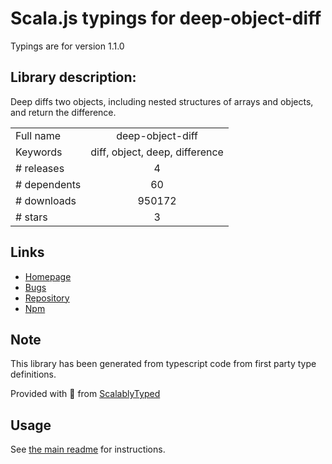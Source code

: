 
# Scala.js typings for deep-object-diff

Typings are for version 1.1.0

## Library description:
Deep diffs two objects, including nested structures of arrays and objects, and return the difference.

|                    |                 |
| ------------------ | :-------------: |
| Full name          | deep-object-diff |
| Keywords           | diff, object, deep, difference |
| # releases         | 4 |
| # dependents       | 60 |
| # downloads        | 950172 |
| # stars            | 3 |

## Links
- [Homepage](https://github.com/mattphillips/deep-object-diff#readme)
- [Bugs](https://github.com/mattphillips/deep-object-diff/issues)
- [Repository](https://github.com/mattphillips/deep-object-diff)
- [Npm](https://www.npmjs.com/package/deep-object-diff)
    


## Note
This library has been generated from typescript code from first party type definitions.

Provided with :purple_heart: from [ScalablyTyped](https://github.com/oyvindberg/ScalablyTyped)

## Usage
See [the main readme](../../readme.md) for instructions.


